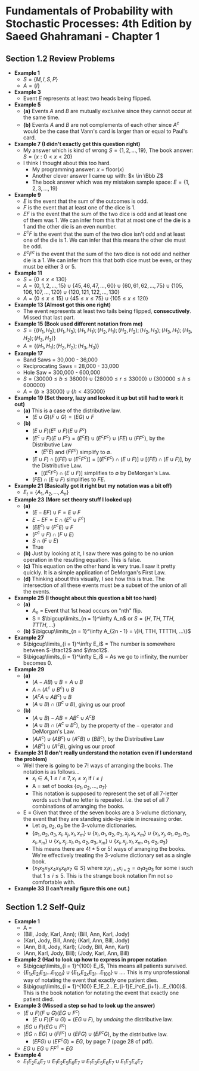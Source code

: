 # Fundamentals of Probability with Stochastic Processes: 4th Edition by Saeed Ghahramani - Chapter 1

## Section 1.2 Review Problems

* **Example 1**
  * $S = \{M, I, S, P\}$
  * $A = \{I\}$
* **Example 3**
  * Event $E$ represents at least two heads being flipped.
* **Example 5**
  * **(a)** Events $A$ and $B$ are mutually exclusive since they cannot occur at the same time.
  * **(b)** Events $A$ and $B$ are not complements of each other since $A^c$ would be the case that Vann's card is larger than or equal to Paul's card.
* **Example 7 (I didn't exactly get this question right)**
  * My answer which is kind of wrong $S = \{1, 2, ..., 19\}$, The book answer: $S = \{x: 0 < x < 20\}$
  * I think I thought about this too hard.
    * My programming answer: $x$ = floor($x$)
    * Another clever answer I came up with: $x \in \Bbb Z$
    * The book answer which was my mistaken sample space: $E = \{1, 2, 3, ..., 19\}$
* **Example 9**
  * $E$ is the event that the sum of the outcomes is odd.
  * $F$ is the event that at least one of the dice is 1.
  * $EF$ is the event that the sum of the two dice is odd and at least one of them was 1. We can infer from this that at most one of the die is a 1 and the other die is an even number.
  * $E^cF$ is the event that the sum of the two dice isn't odd and at least one of the die is 1. We can infer that this means the other die must be odd.
  * $E^cF^c$ is the event that the sum of the two dice is not odd and neither die is a 1. We can infer from this that both dice must be even, or they must be either 3 or 5.
* **Example 11**
  * $S = \{0 \le x \le 130\}$
  * $A = \{0, 1, 2, ..., 15\} \cup \{45, 46, 47, ..., 60\} \cup \{60, 61, 62, ..., 75\} \cup \{105, 106, 107,..., 120\} \cup \{120, 121, 122, ..., 130\}$
  * $A = \{0 \le x \le 15\} \cup \{45 \le x \le 75\} \cup \{105 \le x \le 120\}$
* **Example 13 (Almost got this one right)**
  * The event represents at least two tails being flipped, **consecutively**. Missed that last part.
* **Example 15 (Book used different notation from me)**
  * $S = \{(H_1, H_2); (H_1, H_3); (H_1, H_1); (H_2, H_1); (H_2, H_2); (H_2, H_3); (H_3, H_1); (H_3, H_2); (H_3, H_3)\}$
  * $A = \{(H_1, H_1); (H_2, H_2); (H_3, H_3)\}$
* **Example 17**
  * Band Saws = 30,000 - 36,000
  * Reciprocating Saws = 28,000 - 33,000
  * Hole Saw = 300,000 - 600,000
  * $S = \{30000 \le b \le 36000\} \cup \{28000 \le r \le 33000\} \cup \{300000 \le h \le 600000\}$
  * $A = \{b \ge 33000\} \cup \{h \lt 435000\}$
* **Example 19 (Set theory, lazy and looked it up but still had to work it out)**
  * **(a)** This is a case of the distributive law.
    * $(E \cup G)(F \cup G) = (EG) \cup F$
  * **(b)**
    * $(E \cup F)(E^c \cup F)(E \cup F^c)$
    * $(E^c \cup F)(E \cup F^c) = (E^cE) \cup (E^cF^c) \cup (FE) \cup (FF^c)$, by the Distributive Law
      * $(E^cE)$ and $(FF^c)$ simplify to $\emptyset$.
    * $(E \cup F) \cap [(FE) \cup (E^cF^c)] = [(E^cF^c) \cap (E \cup F)] \cup [(FE) \cap (E \cup F)]$, by the Distributive Law.
      * $[(E^cF^c) \cap (E \cup F)]$ simplifies to $\emptyset$ by DeMorgan's Law.
    * $(FE) \cap (E \cup F)$ simplifies to $FE$.
* **Example 21 (Basically got it right but my notation was a bit off)**
  * $E_t = \{A_1, A_2, ..., A_n\}$
* **Example 23 (More set theory stuff I looked up)**
  * **(a)**
    * $(E - EF) \cup F = E \cup F$
    * $E - EF = E \cap (E^c \cup F^c)$
    * $(EE^c) \cup (F^cE) \cup F$
    * $(F^c \cup F) \cap (F \cup E)$
    * $S \cap (F \cup E)$
    * True
  * **(b)** Just by looking at it, I saw there was going to be no union operation in the resulting equation. This is false.
  * **(c)** This equation on the other hand is very true. I saw it pretty quickly. It is a simple application of DeMorgan's First Law.
  * **(d)** Thinking about this visually, I see how this is true. The intersection of all these events must be a subset of the union of all the events.
* **Example 25 (I thought about this question a bit too hard)**
  * **(a)** 
    * $A_n$ = Event that 1st head occurs on "nth" flip.
    * S = $\bigcup\limits_{n = 1}^\infty A_n$ or $S = \{H, TH, TTH, TTTH, ...\}$
  * **(b)** $\bigcup\limits_{n = 1}^\infty A_{2n - 1} = \{H, TTH, TTTTH, ...\}$
* **Example 27**
  * $\bigcup\limits_{i = 1}^\infty E_i$ = The number is somewhere between $-\frac12$ and $\frac12$.
  * $\bigcap\limits_{i = 1}^\infty E_i$ = As we go to infinity, the number becomes 0.
* **Example 29**
  * **(a)**
    * $(A - AB) \cup B = A \cup B$
    * $A \cap (A^c \cup B^c) \cup B$
    * $(A^cA \cup AB^c) \cup B$
    * $(A \cup B) \cap (B^c \cup B)$, giving us our proof
  * **(b)**
    * $(A \cup B) - AB = AB^c \cup A^cB$
    * $(A \cup B) \cap (A^c \cup B^c)$, by the property of the $-$ operator and DeMorgan's Law.
    * $(AA^c) \cup (AB^c) \cup (A^cB) \cup (BB^c)$, by the Distributive Law
    * $(AB^c) \cup (A^cB)$, giving us our proof
* **Example 31 (I don't really understand the notation even if I understand the problem)**
  * Well there is going to be $7!$ ways of arranging the books. The notation is as follows...
    * $x_i \in A, 1 \le i \le 7, x_i \neq x_j$ if $i \neq j$
    * A = set of books $\{a_1, a_2, ..., a_7\}$
    * This notation is supposed to represent the set of all 7-letter words such that no letter is repeated. I.e. the set of all 7 combinations of arranging the books.
  * E = Given that three of the seven books are a 3-volume dictionary, the event that they are standing side-by-side in increasing order.
    * Let $a_1, a_2, a_3$ be the 3-volume dictionaries.
    * $\{a_1, a_2, a_3, x_i, x_j, x_l, x_m\} \cup \{x_i, a_1, a_2, a_3, x_j, x_l, x_m\} \cup \{x_i, x_j, a_1, a_2, a_3, x_l, x_m\} \cup \{x_i, x_j, x_l, a_1, a_2, a_3, x_m\} \cup \{x_i, x_j, x_l, x_m, a_1, a_2, a_3\}$
    * This means there are $4! * 5$ or $5!$ ways of arranging the books. We're effectively treating the 3-volume dictionary set as a single book.
    * $\{x_1x_2x_3x_4x_5x_6x_7 \in S\}$ where $x_ix_{i+1}x_{i+2} = a_1a_2a_3$ for some i such that $1 \le i \le 5$. This is the strange book notation I'm not so comfortable with.
* **Example 33 (I can't really figure this one out.)**

## Section 1.2 Self-Quiz

* **Example 1**
  * A = 
  * (Bill, Jody, Karl, Ann); (Bill, Ann, Karl, Jody)
  * (Karl, Jody, Bill, Ann); (Karl, Ann, Bill, Jody)
  * (Ann, Bill, Jody, Karl); (Jody, Bill, Ann, Karl)
  * (Ann, Karl, Jody, Bill); (Jody, Karl, Ann, Bill)
* **Example 2 (Had to look up how to express in proper notation**
  * $\bigcap\limits_{i = 1}^{100} E_i$, This means all patients survived.
  * $\{E_{1x}E_{2l}E_{3l}...E_{100l}\} \cup \{E_{1x}E_{2x}E_{3l}...E_{100}\} \cup ...$. This is my unprofessional way of notating the event that exactly one patient dies.
  * $\bigcup\limits_{i = 1}^{100} E_1E_2...E_{i-1}E_i^cE_{i+1}...E_{100}$. This is the book notation for notating the event that exactly one patient died.
* **Example 3 (Missed a step so had to look up the answer)**
  * $(E \cup F)(F \cup G)(EG \cup F^c)$
    * $(E \cup F)(F \cup G) = (EG \cup F)$, by *undoing* the distributive law.
  * $(EG \cup F)(EG \cup F^c)$
  * $(EG \cap EG) \cup (FF^c) \cup (EFG) \cup (EF^cG)$, by the distributive law.
    * $(EFG) \cup (EF^cG) = EG$, by page 7 (page 28 of pdf).
  * $EG \cup EG \cup FF^c = EG$
* **Example 4**
  * $E_1E_2E_4E_7 \cup E_1E_2E_5E_6E_7 \cup E_1E_3E_5E_6E_7 \cup E_1E_3E_4E_7$